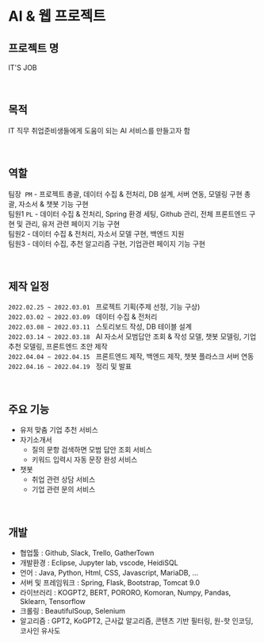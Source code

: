 # AI & 웹 프로젝트


## 프로젝트 명
IT'S JOB  

<br/>

## 목적
IT 직무 취업준비생들에게 도움이 되는 AI 서비스를 만들고자 함  

<br/>

## 역할
팀장 &nbsp;`PM` - 프로젝트 총괄, 데이터 수집 & 전처리, DB 설계, 서버 연동, 모델링 구현 총괄, 자소서 & 챗봇 기능 구현  
팀원1 `PL` - 데이터 수집 & 전처리, Spring 환경 세팅, Github 관리, 전체 프론트엔드 구현 및 관리, 유저 관련 페이지 기능 구현  
팀원2 - 데이터 수집 & 전처리, 자소서 모델 구현, 백엔드 지원  
팀원3 - 데이터 수집, 추천 알고리즘 구현, 기업관련 페이지 기능 구현  

<br/>

## 제작 일정
`2022.02.25 ~ 2022.03.01` &nbsp;  프로젝트 기획(주제 선정, 기능 구상)  
`2022.03.02 ~ 2022.03.09` &nbsp;  데이터 수집 & 전처리  
`2022.03.08 ~ 2022.03.11` &nbsp;  스토리보드 작성, DB 테이블 설계  
`2022.03.14 ~ 2022.03.18` &nbsp;  AI 자소서 모범답안 조회 & 작성 모델, 챗봇 모델링, 기업추천 모델링, 프론트엔드 초안 제작  
`2022.04.04 ~ 2022.04.15` &nbsp;  프론트엔드 제작, 백엔드 제작, 챗봇 플라스크 서버 연동  
`2022.04.16 ~ 2022.04.19` &nbsp;  정리 및 발표  

<br/>

## 주요 기능  
  * 유저 맞춤 기업 추천 서비스  
  * 자기소개서  
    - 질의 문항 검색하면 모범 답안 조회 서비스  
    - 키워드 입력시 자동 문장 완성 서비스  
  * 챗봇
    - 취업 관련 상담 서비스  
    - 기업 관련 문의 서비스  

<br/>

## 개발
  * 협업툴 : Github, Slack, Trello, GatherTown
  * 개발환경 : Eclipse, Jupyter lab, vscode, HeidiSQL
  * 언어 : Java, Python, Html, CSS, Javascript, MariaDB, ...
  * 서버 및 프레임워크 : Spring, Flask, Bootstrap, Tomcat 9.0
  * 라이브러리 : KOGPT2, BERT, PORORO, Komoran, Numpy, Pandas, Sklearn, Tensorflow
  * 크롤링 : BeautifulSoup, Selenium
  * 알고리즘 : GPT2, KoGPT2, 근사값 알고리즘, 콘텐츠 기반 필터링, 원-핫 인코딩, 코사인 유사도  

<br/>
